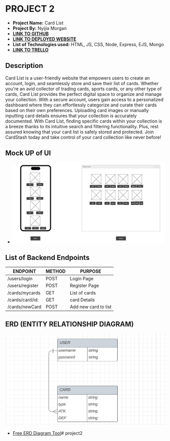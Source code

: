 # PROJECT 2

- **Project Name:** Card List
- **Project By:**   Nyijia Morgan
- [**LINK TO GITHUB**](https://github.com/nmorgan24/project2)
- [**LINK TO DEPLOYED WEBSITE**](https://project2-q0f5.onrender.com)
- **List of Technologies used:** HTML, JS, CSS, Node, Express, EJS, Mongo
- [**LINK TO TRELLO**](http://www.render.com)

## Description

Card List is a user-friendly website that empowers users to create an account, login, and seamlessly store and save their list of cards. Whether you're an avid collector of trading cards, sports cards, or any other type of cards, Card List provides the perfect digital space to organize and manage your collection. With a secure account, users gain access to a personalized dashboard where they can effortlessly categorize and curate their cards based on their own preferences. Uploading card images or manually inputting card details ensures that your collection is accurately documented. With Card List, finding specific cards within your collection is a breeze thanks to its intuitive search and filtering functionality. Plus, rest assured knowing that your card list is safely stored and protected. Join CardStash today and take control of your card collection like never before!

## Mock UP of UI

- ![Desktop View & Mobile View](./images/Screenshot%202023-07-09%20110102.png)


## List of Backend Endpoints

| ENDPOINT | METHOD | PURPOSE |
|----------|--------|---------|
|/users/login | POST | Login Page |
|/users/register | POST | Register Page |
|/cards/mycards | GET | List of cards |
|/cards/card/id: | GET | card Details |
|/cards/newCard | POST | Add new card to list |


## ERD (ENTITY RELATIONSHIP DIAGRAM)

![PICTURE OF ERD](./images/Screenshot%202023-07-09%20114227.png)

- [Free ERD Diagram Tool](https://dbdiagram.io/home)# project2
